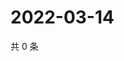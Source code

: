 # 2022-03-14

共 0 条

<!-- BEGIN WEIBO -->
<!-- 最后更新时间 Mon Mar 14 2022 19:12:47 GMT+0800 (China Standard Time) -->

<!-- END WEIBO -->
